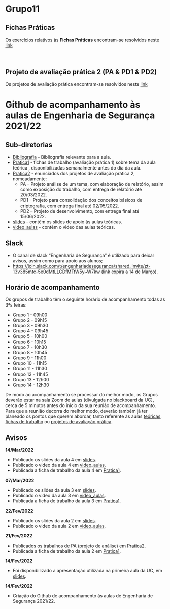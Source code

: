 # Grupo11

## Fichas Práticas
Os exercícios relativos às **Fichas Práticas** encontram-se resolvidos neste [link](https://github.com/uminho-mei-engseg-21-22/Grupo11/tree/main/Praticas) <br/><br/><br/>

##  Projeto de avaliação prática 2 (PA & PD1 & PD2)
Os projetos de avaliação prática encontram-se resolvidos neste [link](https://github.com/uminho-mei-engseg-21-22/Grupo11/tree/main/Projetos/Pratica%202) 


# Github de acompanhamento às aulas de Engenharia de Segurança 2021/22

## Sub-diretorias

- [Bibliografia](Bibliografia) - Bibliografia relevante para a aula.
- [Pratica1](Pratica1) - fichas de trabalho (avaliação prática 1) sobre tema da aula teórica , disponibilizadas semanalmente antes do dia da aula.
- [Pratica2](Pratica2) - enunciados dos projetos de avaliação prática 2, nomeadamente:
    - PA – Projeto análise de um tema, com elaboração de relatório, assim como exposição do trabalho, com entrega de relatório até 20/03/2022.
    - PD1 - Projeto para consolidação dos conceitos básicos de criptografia, com entrega final até 02/05/2022.
    - PD2 – Projeto de desenvolvimento, com entrega final até 15/06/2022.
- [slides](slides) - contém os slides de apoio às aulas teóricas.
- [video_aulas](video_aulas) - contém o video das aulas teóricas.


## Slack

+ O canal de slack “Engenharia de Segurança” é utilizado para deixar avisos, assim como para apoio aos alunos;
+ https://join.slack.com/t/engenhariadeseguranca/shared_invite/zt-13v385mtc-5e0dMtLLCDfMTtW5y~W7kw (link expira a 14 de Março). 


## Horário de acompanhamento

Os grupos de trabalho têm o seguinte horário de acompanhamento todas as 3ªs feiras:

+ Grupo 1 - 09h00
+ Grupo 2 - 09h15
+ Grupo 3 - 09h30
+ Grupo 4 - 09h45
+ Grupo 5 - 10h00
+ Grupo 6 - 10h15
+ Grupo 7 - 10h30
+ Grupo 8 - 10h45
+ Grupo 9 - 11h00
+ Grupo 10 - 11h15
+ Grupo 11 - 11h30
+ Grupo 12 - 11h45
+ Grupo 13 - 12h00
+ Grupo 14 - 12h30

De modo ao acompanhamento se processar do melhor modo, os Grupos deverão estar na sala Zoom de aulas (divulgada no blackboard da UC), cerca de 5 minutos antes do início da sua reunião de acompanhamento. Para que a reunião decorra do melhor modo, deverão também já ter planeado os pontos que querem abordar, tanto referente às aulas [teóricas](slides), [fichas de trabalho](Pratica1) ou [projetos de avaliação prática](Pratica2).

## Avisos 

**14/Mar/2022**

- Publicado os slides da aula 4 em [slides](slides).
- Publicado o video da aula 4 em [video_aulas](video_aulas).
- Publicada a ficha de trabalho da aula 4 em [Pratica1](Pratica1).

**07/Mar/2022**

- Publicado os slides da aula 3 em [slides](slides).
- Publicado o video da aula 3 em [video_aulas](video_aulas).
- Publicada a ficha de trabalho da aula 3 em [Pratica1](Pratica1).

**22/Fev/2022**

- Publicado os slides da aula 2 em [slides](slides).
- Publicado o video da aula 2 em [video_aulas](video_aulas).


**21/Fev/2022**

- Publicados os trabalhos de PA (projeto de análise) em [Pratica2](Pratica2).
- Publicada a ficha de trabalho da aula 2 em [Pratica1](Pratica1).

**14/Fev/2022**

- Foi disponibilizado a apresentação utilizada na primeira aula da UC, em [slides](slides).

**14/Fev/2022**

- Criação do Github de acompanhamento às aulas de Engenharia de Segurança 2021/22.

